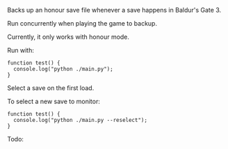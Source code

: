 Backs up an honour save file whenever a save happens in Baldur's Gate 3. 

Run concurrently when playing the game to backup.

Currently, it only works with honour mode.

Run with:
```
function test() {
  console.log("python ./main.py");
}
```
Select a save on the first load.

To select a new save to monitor:
```
function test() {
  console.log("python ./main.py --reselect");
}
```



Todo:
